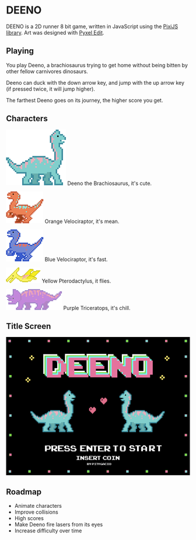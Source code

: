 # DEENO

DEENO is a 2D runner 8 bit game, written in JavaScript using the [PixiJS library](https://pixijs.io). Art was designed with [Pyxel Edit](https://pyxeledit.com).

## Playing

You play Deeno, a brachiosaurus trying to get home without being bitten by other fellow carnivores dinosaurs.

Deeno can duck with the down arrow key, and jump with the up arrow key (if pressed twice, it will jump higher).

The farthest Deeno goes on its journey, the higher score you get.

## Characters

![](public/sprites/brachiosaurus.png)
Deeno the Brachiosaurus, it's cute.

![](public/sprites/velociraptor1.png)
Orange Velociraptor, it's mean.

![](public/sprites/velociraptor2.png)
Blue Velociraptor, it's fast.

![](public/sprites/pterodactylus.png)
Yellow Pterodactylus, it flies.

![](public/sprites/triceratops.png)
Purple Triceratops, it's chill.

## Title Screen

![](public/sprites/startgame_1.png)

## Roadmap

- Animate characters
- Improve collisions
- High scores
- Make Deeno fire lasers from its eyes
- Increase difficulty over time
